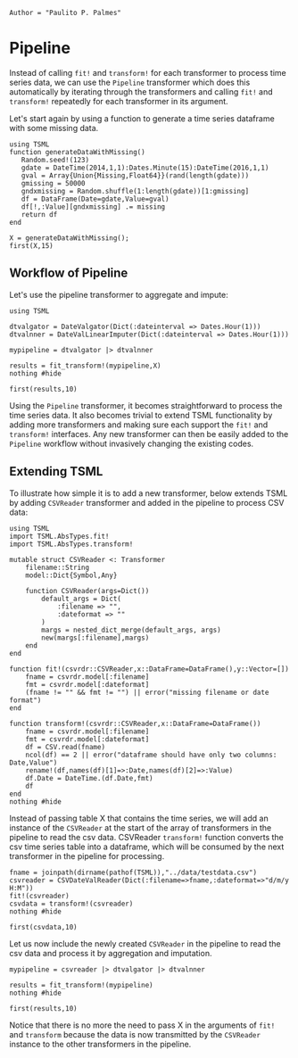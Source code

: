 ```@meta
Author = "Paulito P. Palmes"
```

# Pipeline

Instead of calling `fit!` and `transform!` for each transformer to process time series data, we can
use the `Pipeline` transformer which does this automatically by iterating through the transformers
and calling `fit!` and `transform!` repeatedly for each transformer in its argument.

Let's start again by using a function to generate a time series dataframe with some missing data.

```@setup pipeline
using TSML
function generateDataWithMissing()
   Random.seed!(123)
   gdate = DateTime(2014,1,1):Dates.Minute(15):DateTime(2016,1,1)
   gval = Array{Union{Missing,Float64}}(rand(length(gdate)))
   gmissing = 50000
   gndxmissing = Random.shuffle(1:length(gdate))[1:gmissing]
   df = DataFrame(Date=gdate,Value=gval)
   df[!,:Value][gndxmissing] .= missing
   return df
end
```

```@repl pipeline
X = generateDataWithMissing();
first(X,15)
```

## Workflow of Pipeline

Let's use the pipeline transformer to aggregate and impute:

```@example pipeline
using TSML

dtvalgator = DateValgator(Dict(:dateinterval => Dates.Hour(1)))
dtvalnner = DateValLinearImputer(Dict(:dateinterval => Dates.Hour(1)))

mypipeline = dtvalgator |> dtvalnner

results = fit_transform!(mypipeline,X)
nothing #hide
```

```@repl pipeline
first(results,10)
```

Using the `Pipeline` transformer, it becomes straightforward to process the
time series data. It also becomes trivial to extend TSML functionality by
adding more transformers and making sure each support the `fit!` and `transform!`
interfaces. Any new transformer can then be easily added to the `Pipeline` workflow 
without invasively changing the existing codes.

## Extending TSML

To illustrate how simple it is to add a new transformer, below extends
TSML by adding `CSVReader` transformer and added in the pipeline to process CSV data:

```@example pipeline
using TSML
import TSML.AbsTypes.fit!
import TSML.AbsTypes.transform!

mutable struct CSVReader <: Transformer
    filename::String
    model::Dict{Symbol,Any}

    function CSVReader(args=Dict())
        default_args = Dict(
            :filename => "",
            :dateformat => ""
        )
        margs = nested_dict_merge(default_args, args)
        new(margs[:filename],margs)
    end
end

function fit!(csvrdr::CSVReader,x::DataFrame=DataFrame(),y::Vector=[]) 
    fname = csvrdr.model[:filename]
    fmt = csvrdr.model[:dateformat]
    (fname != "" && fmt != "") || error("missing filename or date format")
end

function transform!(csvrdr::CSVReader,x::DataFrame=DataFrame())
    fname = csvrdr.model[:filename]
    fmt = csvrdr.model[:dateformat]
    df = CSV.read(fname)
    ncol(df) == 2 || error("dataframe should have only two columns: Date,Value")
    rename!(df,names(df)[1]=>:Date,names(df)[2]=>:Value)
    df.Date = DateTime.(df.Date,fmt)
    df
end
nothing #hide
```

Instead of passing table X that contains the time series, we will add 
an instance of the `CSVReader` at the start of the array of transformers in the pipeline 
to read the csv data. CSVReader `transform!` function converts the csv time series table
into a dataframe, which will be consumed by the next transformer in the pipeline 
for processing.

```@example pipeline
fname = joinpath(dirname(pathof(TSML)),"../data/testdata.csv")
csvreader = CSVDateValReader(Dict(:filename=>fname,:dateformat=>"d/m/y H:M"))
fit!(csvreader)
csvdata = transform!(csvreader)
nothing #hide
```

```@repl pipeline
first(csvdata,10)
```

Let us now include the newly created `CSVReader` in the pipeline to read the csv data
and process it by aggregation and imputation.


```@example pipeline
mypipeline = csvreader |> dtvalgator |> dtvalnner

results = fit_transform!(mypipeline)
nothing #hide
```

```@repl pipeline
first(results,10)
```

Notice that there is no more the need to pass X in the arguments of `fit!` and `transform`
because the data is now transmitted by the `CSVReader` instance to the other transformers
in the pipeline.

